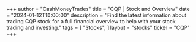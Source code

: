 +++
author = "CashMoneyTrades"
title = "CQP | Stock and Overview"
date = "2024-01-12T10:00:00"
description = "Find the latest information about trading CQP stock for a full financial overview to help with your stock trading and investing."
tags = [
"Stocks",
]
layout = "stocks"
ticker = "CQP"
+++
        


    
        